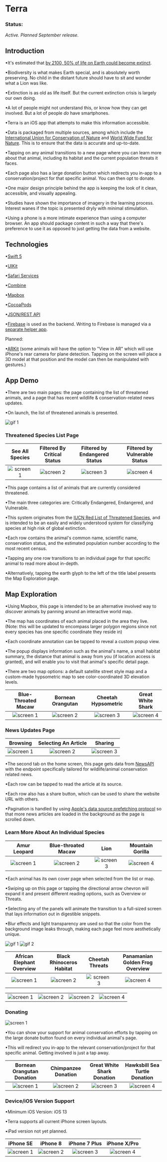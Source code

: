 # Terra

### Status: 
*Active. Planned September release.*


## Introduction

•It's estimated that [by 2100, 50% of life on Earth could become extinct](https://www.worldanimalprotection.ca/news/climate-change-silent-terminator-could-make-50-worlds-species-go-extinct-2100). 

•Biodiversity is what makes Earth special, and is absolutely worth preserving. No child in the distant future should have to sit and wonder what a Lion was like.

•Extinction is as old as life itself. But the current extinction crisis is largely our own doing.

•A lot of people might not understand this, or know how they can get involved. But a lot of people *do* have smartphones.

•Terra is an iOS app that attempts to make this information accessible. 

•Data is packaged from multiple sources, among which include the [International Union for Conservation of Nature](https://www.iucnredlist.org/) and [World Wide Fund for Nature](https://www.worldwildlife.org/). This is to ensure that the data is accurate and up-to-date.

•Tapping on any animal transitions to a new page where you can learn more about that animal, including its habitat and the current population threats it faces.

•Each page also has a large donation button which redirects you in-app to a conservation/project for that specific animal. You can then opt to donate.

•One major design principle behind the app is keeping the look of it clean, accessible, and visually appealing.

•Studies have shown the importance of imagery in the learning process. Interest wanes if the topic is presented dryly with minimal stimulation. 

•Using a phone is a more intimate experience than using a computer browser. An app should package content in such a way that there's preference to use it as opposed to just getting the data from a website. 


## Technologies 

•[Swift 5](https://docs.swift.org/swift-book/)

•[UIKit](https://developer.apple.com/documentation/uikit)

•[Safari Services](https://developer.apple.com/documentation/safariservices)

•[Combine](https://developer.apple.com/documentation/combine)

•[Mapbox](https://www.mapbox.com/)

•[CocoaPods](https://cocoapods.org/) 

•[JSON/REST API](https://newsapi.org/)

•[Firebase](https://firebase.google.com/) is used as the backend. Writing to Firebase is managed via a [separate helper app](https://github.com/Anthony-R-G/Terra-Data-Upload-Helper).

Planned:

•[ARKit](https://developer.apple.com/augmented-reality/) (some animals will have the option to "View in AR" which will use iPhone's rear camera for plane detection. Tapping on the screen will place a 3D model at that position and the model can then be manipulated with gestures.)

## App Demo

•There are two main pages: the page containing the list of threatened animals, and a page that has recent wildlife & conservation-related news updates.

•On launch, the list of threatened animals is presented.

![gif 1](https://media.giphy.com/media/QZPEvTdxH70KeocD3g/giphy.gif)

### Threatened Species List Page
| See All Species | Filtered By Critical Status | Filtered by Endangered Status | Filtered by Vulnerable Status |
| :-----: | :-----: | :-----: | :-----: |
|![screen 1](https://i.imgur.com/8c4jYoM.png) | ![screen 2](https://i.imgur.com/SJ8X0Rc.png) | ![screen 3](https://i.imgur.com/u9Ezqte.png) | ![screen 4](https://i.imgur.com/av5CRZp.png) |

•This page contains a list of animals that are currently considered threatened. 

•The main three categories are: Critically Endangered, Endangered, and Vulnerable. 

•This system originates from the [IUCN Red List of Threatened Species](https://www.sanbi.org/skep/the-iucn-red-list-explained/), and is intended to be an easily and widely understood system for classifying species at high risk of global extinction.

•Each row contains the animal's common name, scientific name, conservation status, and the estimated population number according to the most recent census.

•Tapping any one row transitions to an individual page for that specific animal to read more about in-depth.

•Alternatively, tapping the earth glyph to the left of the title label presents the Map Exploration page.


## Map Exploration 

•Using Mapbox, this page is intended to be an alternative involved way to discover animals by panning around an interactive world map.

•The map has coordinates of each animal placed in the area they live. (Note: this will be updated to encompass larger polygon regions since not every species has one specific coordinate they reside in)

•Each coordinate annotation can be tapped to reveal a custom popup view.

•The popup displays information such as the animal's name, a small habitat summary, the distance that animal is away from you (if location access is granted), and will enable you to visit that animal's specific detail page.

•There are two map options: a default satellite street style map and a custom-made hypsometric map to see color-coordinated 3D elevation levels.

| Blue-Throated Macaw | Bornean Orangutan | Cheetah Hypsometric | Great White Shark |
| :------: | :------: | :------: | :------: |
|![screen 1](https://i.imgur.com/DfHrBMs.png) | ![screen 2](https://i.imgur.com/FHy0gU5.png) |![screen 3](https://i.imgur.com/mek7zEi.png)|![screen 4](https://i.imgur.com/DbpVGbn.png)|



### News Updates Page
| Browsing | Selecting An Article | Sharing | 
| :------: | :------: | :------: |
|![screen 1](https://i.imgur.com/ca2YBi4.png) | ![screen 2](https://i.imgur.com/kqGRs4a.png) | ![screen 3](https://i.imgur.com/pE02PJf.png) |

•The second tab on the home screen, this page gets data from [NewsAPI](https://newsapi.org/) with the endpoint specifically tailored for wildlife/animal conservation related news. 

•Each row can be tapped to read the article at its source. 

•Each row also has a share button, which can be used to share the website URL with others.

•Pagination is handled by using [Apple's data source prefetching protocol](https://developer.apple.com/documentation/uikit/uicollectionviewdatasourceprefetching/prefetching_collection_view_data) so that more news articles are loaded in the background as the page is scrolled down.


### Learn More About An Individual Species

| Amur Leopard | Blue-throated Macaw | Lion | Mountain Gorilla |
| :------: | :------: | :------: | :------: |
|![screen 1](https://i.imgur.com/UGxu8N4.png) | ![screen 2](https://i.imgur.com/9Ln3A4F.png) |![screen 3](https://i.imgur.com/WNEXt1V.png)|![screen 4](https://i.imgur.com/EWpVHnI.png)| 

•Each animal has its own cover page when selected from the list or map.

•Swiping up on this page or tapping the directional arrow chevron will expand it and present different reading options, such as Overview or Threats.

•Selecting any of the panels will animate the transition to a full-sized screen that lays information out in digestible snippets.

•Blur effects and light transparency are used so that the color from the background image leaks through, making each page feel more aesthetically unique. 

![gif 1](https://media.giphy.com/media/fYTg0za05ZizNSayYV/giphy.gif)
![gif 2](https://media.giphy.com/media/SrufHEQpAITzHMiE7n/giphy.gif)



| African Elephant Overview | Black Rhinoceros Habitat | Cheetah Threats | Panamanian Golden Frog Overview |
| :------: | :------: | :------: | :------: |
|![screen 1](https://i.imgur.com/DE3YgcR.png) | ![screen 2](https://i.imgur.com/V0uiNof.png) | ![screen 3](https://i.imgur.com/oRbQb09.png)| ![screen 4](https://i.imgur.com/w3KIQ5g.png) |

|  |  |  |  |
| :------: | :------: | :------: | :------: |
|![screen 1](https://i.imgur.com/J7B6zjK.png) | ![screen 2](https://i.imgur.com/5oE8pZ8.png) |![screen 2](https://i.imgur.com/Vwy9Nde.png)| ![screen 4](https://i.imgur.com/KxWxo9o.png) |


### Donating
![screen 1](https://media.giphy.com/media/TdRL73btVxWARhxpVO/giphy.gif)

•You can show your support for animal conservation efforts by tapping on the large donate button found on every individual animal's page. 

•This will redirect you in-app to the relevant conservation/project for that specific animal. Getting involved is just a tap away.

| Bornean Orangutan Donation |Chimpanzee Donation| Great White Shark Donation | Hawksbill Sea Turtle Donation |
| :------: | :------: | :------: | :------: |
| ![screen 1](https://i.imgur.com/BtBjJTR.png) | ![screen 2](https://i.imgur.com/Ate9yTH.png)|![screen 3](https://i.imgur.com/wmRY7AW.png) | ![screen 4](https://i.imgur.com/5d1oMOj.png) |



### Device/iOS Version Support

•Minimum iOS Version: iOS 13

•Terra supports all current iPhone screen layouts. 

•iPad version not yet planned.

| iPhone SE | iPhone 8 | iPhone 7 Plus | iPhone X/Pro |
| :------:| :------: | :------: | :------: |
|![screen 1](https://i.imgur.com/CHy828U.png) | ![screen 2](https://i.imgur.com/qiwq7yV.png)| ![screen 3](https://i.imgur.com/IwewYsE.png) |![screen 4](https://i.imgur.com/WyXPu6l.png)|


